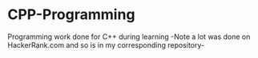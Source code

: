 # CPP-Programming
Programming work done for C++ during learning
-Note a lot was done on HackerRank.com and so is in my corresponding repository-
